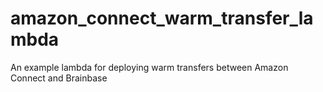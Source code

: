 # amazon_connect_warm_transfer_lambda
An example lambda for deploying warm transfers between Amazon Connect and Brainbase
